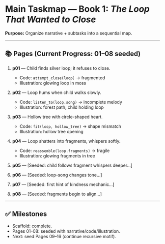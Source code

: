 # Main Taskmap — Book 1: *The Loop That Wanted to Close*

**Purpose:** Organize narrative + subtasks into a sequential map.

---

## 📚 Pages (Current Progress: 01–08 seeded)

1. **p01** — Child finds silver loop; it refuses to close.  
   - Code: `attempt_close(loop)` → fragmented  
   - Illustration: glowing loop in moss

2. **p02** — Loop hums when child walks slowly.  
   - Code: `listen_to(loop.song)` → incomplete melody  
   - Illustration: forest path, child holding loop

3. **p03** — Hollow tree with circle-shaped heart.  
   - Code: `fit(loop, hollow_tree)` → shape mismatch  
   - Illustration: hollow tree opening

4. **p04** — Loop shatters into fragments, whispers softly.  
   - Code: `reassemble(loop.fragments)` → fragile  
   - Illustration: glowing fragments in tree

5. **p05** — [Seeded: child follows fragment whispers deeper...]  
6. **p06** — [Seeded: loop-song changes tone...]  
7. **p07** — [Seeded: first hint of kindness mechanic...]  
8. **p08** — [Seeded: fragments begin to align...]

---

## ✅ Milestones
- Scaffold: complete.
- Pages 01–08: seeded with narrative/code/illustration.
- Next: seed Pages 09–16 (continue recursive motif).
